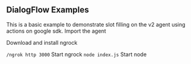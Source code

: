 ## DialogFlow Examples

This is a basic example to demonstrate slot filling on the v2 agent using actions on google sdk.
Import the agent

Download and install ngrock

`/ngrok http 3000` Start ngrock
`node index.js` Start node


